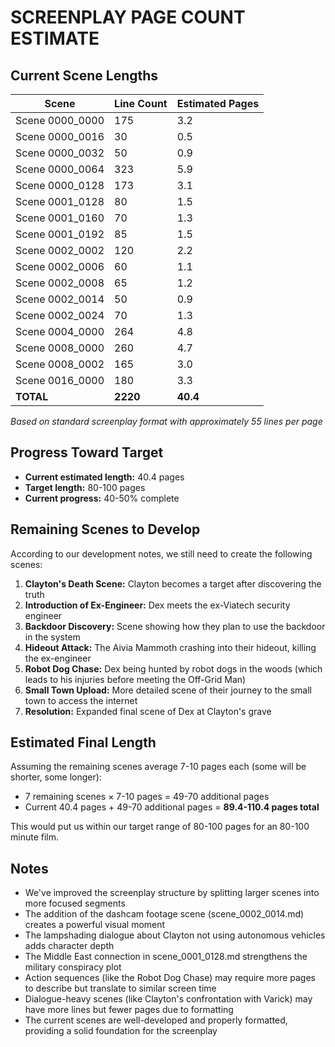 # SCREENPLAY PAGE COUNT ESTIMATE

## Current Scene Lengths

| Scene | Line Count | Estimated Pages |
|-------|------------|----------------|
| Scene 0000_0000 | 175 | 3.2 |
| Scene 0000_0016 | 30 | 0.5 |
| Scene 0000_0032 | 50 | 0.9 |
| Scene 0000_0064 | 323 | 5.9 |
| Scene 0000_0128 | 173 | 3.1 |
| Scene 0001_0128 | 80 | 1.5 |
| Scene 0001_0160 | 70 | 1.3 |
| Scene 0001_0192 | 85 | 1.5 |
| Scene 0002_0002 | 120 | 2.2 |
| Scene 0002_0006 | 60 | 1.1 |
| Scene 0002_0008 | 65 | 1.2 |
| Scene 0002_0014 | 50 | 0.9 |
| Scene 0002_0024 | 70 | 1.3 |
| Scene 0004_0000 | 264 | 4.8 |
| Scene 0008_0000 | 260 | 4.7 |
| Scene 0008_0002 | 165 | 3.0 |
| Scene 0016_0000 | 180 | 3.3 |
| **TOTAL** | **2220** | **40.4** |

*Based on standard screenplay format with approximately 55 lines per page*

## Progress Toward Target

- **Current estimated length:** 40.4 pages
- **Target length:** 80-100 pages
- **Current progress:** 40-50% complete

## Remaining Scenes to Develop

According to our development notes, we still need to create the following scenes:

1. **Clayton's Death Scene:** Clayton becomes a target after discovering the truth
2. **Introduction of Ex-Engineer:** Dex meets the ex-Viatech security engineer
3. **Backdoor Discovery:** Scene showing how they plan to use the backdoor in the system
4. **Hideout Attack:** The Aivia Mammoth crashing into their hideout, killing the ex-engineer
5. **Robot Dog Chase:** Dex being hunted by robot dogs in the woods (which leads to his injuries before meeting the Off-Grid Man)
6. **Small Town Upload:** More detailed scene of their journey to the small town to access the internet
7. **Resolution:** Expanded final scene of Dex at Clayton's grave

## Estimated Final Length

Assuming the remaining scenes average 7-10 pages each (some will be shorter, some longer):

- 7 remaining scenes × 7-10 pages = 49-70 additional pages
- Current 40.4 pages + 49-70 additional pages = **89.4-110.4 pages total**

This would put us within our target range of 80-100 pages for an 80-100 minute film.

## Notes

- We've improved the screenplay structure by splitting larger scenes into more focused segments
- The addition of the dashcam footage scene (scene_0002_0014.md) creates a powerful visual moment
- The lampshading dialogue about Clayton not using autonomous vehicles adds character depth
- The Middle East connection in scene_0001_0128.md strengthens the military conspiracy plot
- Action sequences (like the Robot Dog Chase) may require more pages to describe but translate to similar screen time
- Dialogue-heavy scenes (like Clayton's confrontation with Varick) may have more lines but fewer pages due to formatting
- The current scenes are well-developed and properly formatted, providing a solid foundation for the screenplay
